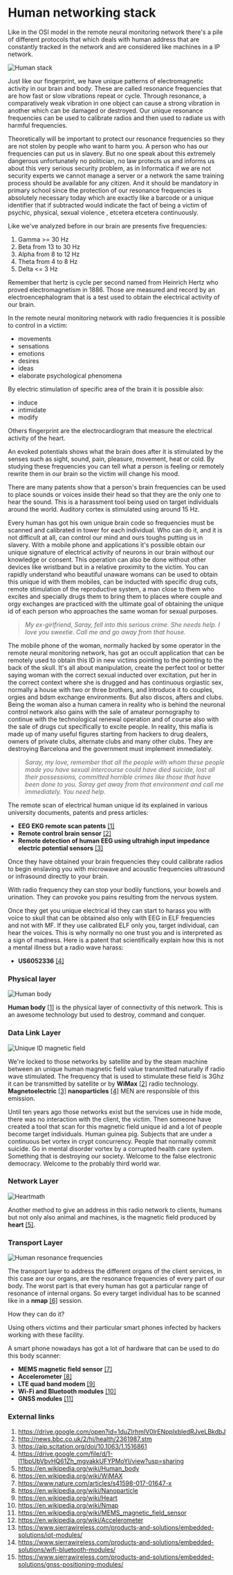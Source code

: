 # Human networking stack

Like in the OSI model in the remote neural monitoring network there's a pile of different protocols that which deals with human address that are constantly tracked in the network and are considered like machines in a IP network.

![Human stack](../Images/humanstack.jpg)

Just like our fingerprint, we have unique patterns of electromagnetic activity in our brain and body.  These are called resonance frequencies that are how fast or slow vibrations repeat or cycle. Through resonance, a comparatively weak vibration in one object can cause a strong vibration in another which can be damaged or destroyed. Our unique resonance frequencies can be used to calibrate radios and then used to radiate us with harmful frequencies.

Theoretically will be important to protect our resonance frequencies so they are not stolen by people who want to harm you. A person who has our frequencies can put us in slavery. But no one speak about this extremely dangerous unfortunately no politician, no law protects us and informs us about this very serious security problem, as in Informatica if we are not security experts we cannot manage a server or a network the same training process should be available for any citizen. And it should be mandatory in primary school since the protection of our resonance frequencies is absolutely necessary today which are exactly like a barcode or a unique identifier that if subtracted would indicate the fact of being a victim of psychic, physical, sexual violence , etcetera etcetera continuously.

Like we've analyzed before in our brain are presents five frequencies:

1. Gamma >= 30 Hz
2. Beta from 13 to 30 Hz
3. Alpha from 8 to 12 Hz
4. Theta from 4 to 8 Hz
5. Delta <= 3 Hz

Remember that hertz is cycle per second named from Heinrich Hertz who proved electromagnetism in 1886. Those are measured and record by an electroencephalogram that is a test used to obtain the electrical activity of our brain.

In the remote neural monitoring network with radio frequencies it is possible to control in a victim:

- movements
- sensations
- emotions
- desires
- ideas
- elaborate psychological phenomena

By electric stimulation of specific area of the brain it is possible also:

- induce
- intimidate
- modify 

Others fingerprint are the electrocardiogram that measure the electrical activity of the heart.

An evoked potentials shows what the brain does after it is stimulated by the senses such as sight, sound, pain, pleasure, movement, heat or cold. By studying these frequencies you can tell what a person is feeling or remotely rewrite them in our brain so the victim will change his mood.

There are many patents show that a person's brain frequencies can be used to place sounds or voices inside their head so that they are the only one to hear the sound. This is a harassment tool being used on target individuals around the world. Auditory cortex is stimulated using around 15 Hz.

Every human has got his own unique brain code so frequencies must be scanned and calibrated in tower for each individual. Who can do it, and it is not difficult at all, can control our mind and ours toughs putting us in slavery. With a mobile phone and applications it's possible obtain our unique signature of electrical activity of neurons in our brain without our knowledge or consent. This operation can also be done without other devices like wristband but in a relative proximity to the victim. You can rapidly understand who beautiful unaware womans can be used to obtain this unique id with them mobiles, can be inducted with specific drug cuts, remote stimulation of the reproductive system, a man close to them who excites and specially drugs them to bring them to places where couple and orgy exchanges are practiced with the ultimate goal of obtaining the unique id of each person who approaches the same woman for sexual purposes. 

> *My ex-girlfriend, Saray, fell into this serious crime. She needs help. I love you sweetie. Call me and go away from that house.*

The mobile phone of the woman, normally hacked by some operator in the remote neural monitoring network, has got an occult application that can be remotely used to obtain this ID in new victims pointing to the pointing to the back of the skull. It's all about manipulation, create the perfect tool or better saying woman with the correct sexual inducted over excitation, put her in the correct context where she is drugged and has continuous orgiastic sex, normally a house with two or three brothers, and introduce it to couples, orgies and bdsm exchange environments. But also discos, afters and clubs. Being the woman also a human camera in reality who is behind the neuronal control network also gains with the sale of amateur pornography to continue with the technological renewal operation and of course also with the sale of drugs cut specifically to excite people. In reality, this mafia is made up of many useful figures starting from hackers to drug dealers, owners of private clubs, alternate clubs and many other clubs. They are destroying Barcelona and the government must implement immediately.

> *Saray, my love, remember that all the people with whom these people made you have sexual intercourse could have died suicide, lost all their possessions, committed horrible crimes like those that have been done to you. Saray get away from that environment and call me immediately. You need help.*

The remote scan of electrical human unique id its explained in various university documents, patents and press articles:

- **EEG EKG remote scan patents** [[1]](https://drive.google.com/open?id=1duZlrhmIV0lrENpplxbIedRJveLBkdbJ)
- **Remote control brain sensor** [[2]](http://news.bbc.co.uk/2/hi/health/2361987.stm)
- **Remote detection of human EEG using ultrahigh input impedance electric potential sensors** [[3]](https://aip.scitation.org/doi/10.1063/1.1516861)

Once they have obtained your brain frequencies they could calibrate radios to begin enslaving you with microwave and acoustic frequencies ultrasound or infrasound directly to your brain.

With radio frequency they can stop your bodily functions, your bowels and urination. They can provoke you pains resulting from the nervous system.

Once they get you unique electrical id they can start to harass you with voice to skull that can be obtained also only with EEG in ELF frequencies and not with MF. If they use calibrated ELF only you, target individual, can hear the voices. This is why normally no one trust you and is interpreted as a sign of madness. Here is a patent that scientifically explain how this is not a mental illness but a radio wave harass:

- **US6052336** [[4]](https://drive.google.com/file/d/1-l11bpUbVbvHQ61Zh_mgvakkUFYPMoYI/view?usp=sharing)

### Physical layer

![Human body](../Images/human-muscles-new.jpg)

**Human body** [[1](https://en.wikipedia.org/wiki/Human_body)] is the physical layer of connectivity of this network. This is an awesome technology but used to destroy, command and conquer. 

### Data Link Layer

![Unique ID magnetic field](../Images/Screen-Shot-2018-11-09-at-11.08.08-AM-1.png)

We're locked to those networks by satellite and by the steam machine between an unique human magnetic field value transmitted naturally if radio wave stimulated. The frequency that is used to stimulate these field is 3Ghz it can be transmitted by satellite or by **WiMax** [[2](https://en.wikipedia.org/wiki/WiMAX)] radio technology. **Magnetoelectric** [[3]](https://www.nature.com/articles/s41598-017-01647-x) **nanoparticles** [[4]](https://en.wikipedia.org/wiki/Nanoparticle) MEN are responsible of this emission. 

Until ten years ago those networks exist but the services use in hide mode, there was no interaction with the client, the victim. Then someone have created a tool that scan for this magnetic field unique id and a lot of people become target individuals. Human guinea pig. Subjects that are under a continuous bet vortex in crypt concurrency. People that normally commit suicide. Go in mental disorder vortex by a corrupted health care system. Something that is  destroying our society. Welcome to the false electronic democracy. Welcome to the probably third world war. 

### Network Layer

![Heartmath](../Images/heartmath-science-of-the-heart-electromagnetic-field.jpg)

Another method to give an address in this radio network to clients, humans but not only also animal and machines, is the magnetic field produced by **heart** [[5]](https://en.wikipedia.org/wiki/Heart). 

### Transport Layer

![Human resonance frequencies](../Images/The-human-body-resonance-frequencies.png)

The transport layer to address the different organs of the client services, in this case are our organs, are the resonance frequencies of every part of our body. The worst part is that every human has got a particular range of resonance of internal organs. So every target individual has to be scanned like in a **nmap** [[6]](https://en.wikipedia.org/wiki/Nmap) session.

How they can do it?

Using others victims and their particular smart phones infected by hackers working with these facility. 

A smart phone nowadays has got a lot of hardware that can be used to do this body scanner:

- **MEMS magnetic field sensor** [[7]](https://en.wikipedia.org/wiki/MEMS_magnetic_field_sensor)
- **Accelerometer** [[8]](https://en.wikipedia.org/wiki/Accelerometer)
- **LTE quad band modem** [[9]](https://www.sierrawireless.com/products-and-solutions/embedded-solutions/iot-modules/)
- **Wi-Fi and Bluetooth modules** [[10]](https://www.sierrawireless.com/products-and-solutions/embedded-solutions/wifi-bluetooth-modules/)
- **GNSS modules** [[11]](https://www.sierrawireless.com/products-and-solutions/embedded-solutions/gnss-positioning-modules/)

### External links

1. https://drive.google.com/open?id=1duZlrhmIV0lrENpplxbIedRJveLBkdbJ
2. http://news.bbc.co.uk/2/hi/health/2361987.stm
3. https://aip.scitation.org/doi/10.1063/1.1516861
4. https://drive.google.com/file/d/1-l11bpUbVbvHQ61Zh_mgvakkUFYPMoYI/view?usp=sharing
5. https://en.wikipedia.org/wiki/Human_body
6. https://en.wikipedia.org/wiki/WiMAX
7. https://www.nature.com/articles/s41598-017-01647-x
8. https://en.wikipedia.org/wiki/Nanoparticle
9. https://en.wikipedia.org/wiki/Heart
10. https://en.wikipedia.org/wiki/Nmap
11. https://en.wikipedia.org/wiki/MEMS_magnetic_field_sensor
12. https://en.wikipedia.org/wiki/Accelerometer
13. https://www.sierrawireless.com/products-and-solutions/embedded-solutions/iot-modules/
14. https://www.sierrawireless.com/products-and-solutions/embedded-solutions/wifi-bluetooth-modules/
15. https://www.sierrawireless.com/products-and-solutions/embedded-solutions/gnss-positioning-modules/